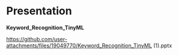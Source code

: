 # Presentation

**Keyword_Recognition_TinyML**

https://github.com/user-attachments/files/19049770/Keyword_Recognition_TinyML (1).pptx
